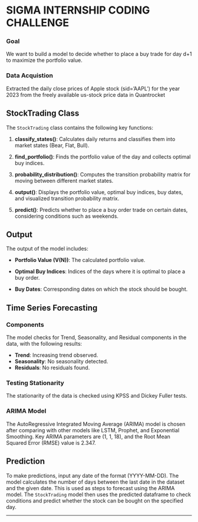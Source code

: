 # SIGMA INTERNSHIP CODING CHALLENGE 

### Goal

We want to build a model to decide whether to place a buy trade for day d+1 to maximize the portfolio value.

### Data Acquistion

Extracted the daily close prices of Apple stock (sid=’AAPL’) for the year 2023 from the freely available us-stock price data in Quantrocket

## StockTrading Class

The `StockTrading` class contains the following key functions:

1. **classify_states()**: Calculates daily returns and classifies them into market states (Bear, Flat, Bull).

2. **find_portfolio()**: Finds the portfolio value of the day and collects optimal buy indices.

3. **probability_distribution()**: Computes the transition probability matrix for moving between different market states.

4. **output()**: Displays the portfolio value, optimal buy indices, buy dates, and visualized transition probability matrix.

5. **predict()**: Predicts whether to place a buy order trade on certain dates, considering conditions such as weekends.

## Output

The output of the model includes:

- **Portfolio Value (V(N))**: The calculated portfolio value.

- **Optimal Buy Indices**: Indices of the days where it is optimal to place a buy order.

- **Buy Dates**: Corresponding dates on which the stock should be bought.

## Time Series Forecasting

### Components

The model checks for Trend, Seasonality, and Residual components in the data, with the following results:

- **Trend**: Increasing trend observed.
- **Seasonality**: No seasonality detected.
- **Residuals**: No residuals found.

### Testing Stationarity

The stationarity of the data is checked using KPSS and Dickey Fuller tests.

### ARIMA Model

The AutoRegressive Integrated Moving Average (ARIMA) model is chosen after comparing with other models like LSTM, Prophet, and Exponential Smoothing. Key ARIMA parameters are (1, 1, 18), and the Root Mean Squared Error (RMSE) value is 2.347.

## Prediction

To make predictions, input any date of the format (YYYY-MM-DD). The model calculates the number of days between the last date in the dataset and the given date. This is used as steps to forecast using the ARIMA model. The `StockTrading` model then uses the predicted dataframe to check conditions and predict whether the stock can be bought on the specified day.

---

